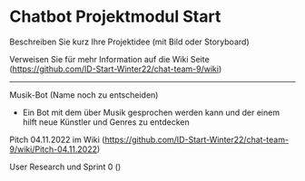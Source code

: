 # Chatbot Projektmodul Start

Beschreiben Sie kurz Ihre Projektidee (mit Bild oder Storyboard)

Verweisen Sie für mehr Information auf die Wiki Seite (https://github.com/ID-Start-Winter22/chat-team-9/wiki)

-----------------------------------------------------------------------------------------------------------------------------------------------------------

Musik-Bot (Name noch zu entscheiden)
- Ein Bot mit dem über Musik gesprochen werden kann und der einem hilft neue Künstler und Genres zu entdecken
        
Pitch 04.11.2022 im Wiki (https://github.com/ID-Start-Winter22/chat-team-9/wiki/Pitch-04.11.2022)

User Research und Sprint 0 ()

